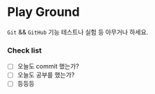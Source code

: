 # Play Ground

`Git` && `GitHub` 기능 테스트나 실험 등 아무거나 하세요.

### Check list
- [ ] 오늘도 commit 했는가?
- [ ] 오늘도 공부를 했는가?
- [ ] 등등등
